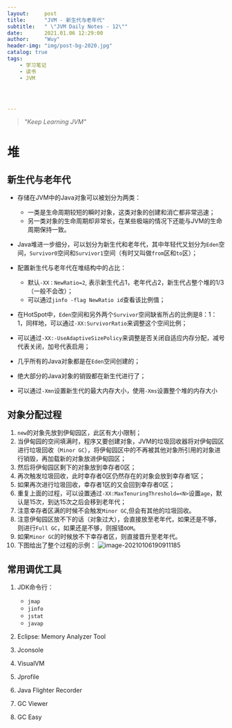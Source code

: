 ```yaml
---
layout:     post
title:      "JVM - 新生代与老年代"
subtitle:   " \"JVM Daily Notes - 12\""
date:       2021.01.06 12:29:00
author:     "Wuy"
header-img: "img/post-bg-2020.jpg"
catalog: true
tags:
    - 学习笔记
    - 读书
    - JVM




---
```


> *"Keep Learning JVM"*

# 堆

## 新生代与老年代

- 存储在JVM中的Java对象可以被划分为两类：

  - 一类是生命周期较短的瞬时对象，这类对象的创建和消亡都非常迅速；
  - 另一类对象的生命周期却非常长，在某些极端的情况下还能与JVM的生命周期保持一致。

- Java堆进一步细分，可以划分为新生代和老年代，其中年轻代又划分为`Eden`空间，`Survivor0`空间和`Survivor1`空间（有时又叫做`from`区和`to`区）；

- 配置新生代与老年代在堆结构中的占比：

  - 默认`-XX：NewRatio=2`, 表示新生代占1，老年代占2，新生代占整个堆的1/3（一般不会改）；
  - 可以通过`jinfo -flag NewRatio id`查看该比例值； 

- 在HotSpot中，`Eden`空间和另外两个`Survivor`空间缺省所占的比例是8：1：1，同样地，可以通过`-XX:SurvivorRatio`来调整这个空间比例；

- 可以通过`-XX:-UseAdaptiveSizePolicy`来调整是否关闭自适应内存分配，减号代表关闭，加号代表启用；

- 几乎所有的Java对象都是在`Eden`空间创建的；

- 绝大部分的Java对象的销毁都在新生代进行了；

- 可以通过`-Xmn`设置新生代的最大内存大小，使用`-Xms`设置整个堆的内存大小

## 对象分配过程

1. `new`的对象先放到伊甸园区，此区有大小限制；
2. 当伊甸园的空间填满时，程序又要创建对象，JVM的垃圾回收器将对伊甸园区进行垃圾回收（`Minor GC`），将伊甸园区中的不再被其他对象所引用的对象进行销毁，再加载新的对象放进伊甸园区；
3. 然后将伊甸园区剩下的对象放到幸存者0区；
4. 再次触发垃圾回收，此时幸存者0区仍然存在的对象会放到幸存者1区；
5. 如果再次进行垃圾回收，幸存者1区的又会回到幸存者0区；
6. 重复上面的过程，可以设置通过`-XX:MaxTenuringThreshold=<N>`设置`age`，默认是15次，到达15次之后会移到老年代；
7. 注意幸存者区满的时候不会触发`Minor GC`,但会有其他的垃圾回收。
8. 注意伊甸园区放不下的话（对象过大），会直接放至老年代，如果还是不够，则进行`Full GC`，如果还是不够，则报错`OOM`。
9. 如果`Minor GC`的时候放不下幸存者区，则直接晋升至老年代。
10. 下图给出了整个过程的示例：
    ![image-20210106190911185](https://i.loli.net/2021/01/06/WzlcfudHkyO9J8D.png)

## 常用调优工具

1. JDK命令行：

   - `jmap`
   - `jinfo`
   - `jstat`
   - `javap`

2. Eclipse: Memory Analyzer Tool

3. Jconsole

4. VisualVM

5. Jprofile

6. Java Flighter Recorder

7. GC Viewer

8. GC Easy

   

























































  

  

  

  